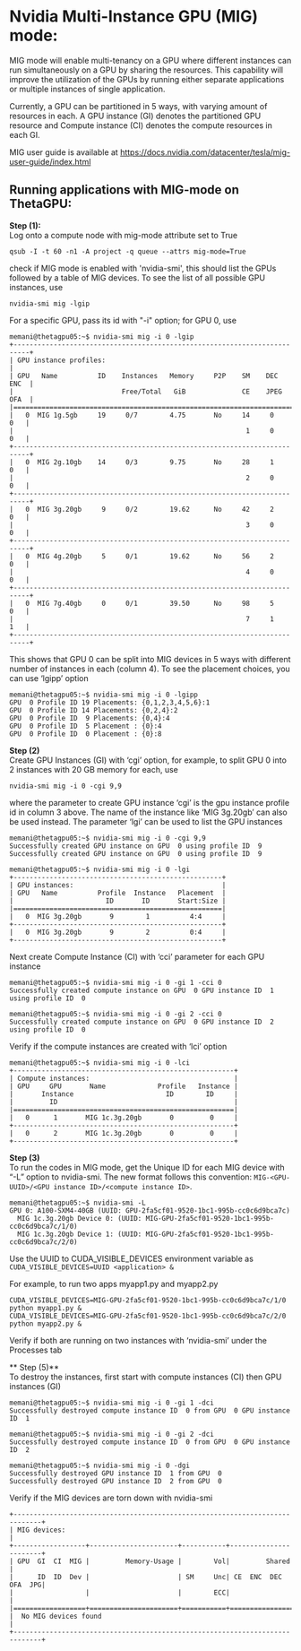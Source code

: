 # Nvidia Multi-Instance GPU (MIG) mode:

MIG mode will enable multi-tenancy on a GPU where different instances can run simultaneously on a GPU by sharing the resources. This capability will improve
the utilization of the GPUs by running either separate applications or multiple instances of single application.

Currently, a GPU can be partitioned in 5 ways, with varying amount of resources in each. A GPU instance (GI) denotes the partitioned GPU resource and Compute
instance (CI) denotes the compute resources in each GI. 

MIG user guide is available at https://docs.nvidia.com/datacenter/tesla/mig-user-guide/index.html

## Running applications with MIG-mode on ThetaGPU:


**Step (1):**  
Log onto a compute node with mig-mode attribute set to True

`qsub -I -t 60 -n1 -A project -q queue --attrs mig-mode=True`


check if MIG mode is enabled with 'nvidia-smi', this should list the GPUs followed by a table of MIG devices. To see the list of all possible GPU instances, use 

`nvidia-smi mig -lgip` 

For a specific GPU, pass its id with "-i" option; for GPU 0, use 


```
memani@thetagpu05:~$ nvidia-smi mig -i 0 -lgip
+--------------------------------------------------------------------------+  
| GPU instance profiles:                                                   |  
| GPU   Name          ID    Instances   Memory     P2P    SM    DEC   ENC  |  
|                           Free/Total   GiB              CE    JPEG  OFA  |  
|==========================================================================|  
|   0  MIG 1g.5gb     19     0/7        4.75       No     14     0     0   |  
|                                                          1     0     0   |  
+--------------------------------------------------------------------------+  
|   0  MIG 2g.10gb    14     0/3        9.75       No     28     1     0   |  
|                                                          2     0     0   |  
+--------------------------------------------------------------------------+  
|   0  MIG 3g.20gb     9     0/2        19.62      No     42     2     0   |  
|                                                          3     0     0   |  
+--------------------------------------------------------------------------+  
|   0  MIG 4g.20gb     5     0/1        19.62      No     56     2     0   |  
|                                                          4     0     0   |  
+--------------------------------------------------------------------------+  
|   0  MIG 7g.40gb     0     0/1        39.50      No     98     5     0   |  
|                                                          7     1     1   |  
+--------------------------------------------------------------------------+
```

This shows that GPU 0 can be split into MIG devices in 5 ways with different number of instances in each (column 4). To see the placement choices, you can use ‘lgipp’ option


```
memani@thetagpu05:~$ nvidia-smi mig -i 0 -lgipp  
GPU  0 Profile ID 19 Placements: {0,1,2,3,4,5,6}:1  
GPU  0 Profile ID 14 Placements: {0,2,4}:2  
GPU  0 Profile ID  9 Placements: {0,4}:4  
GPU  0 Profile ID  5 Placement : {0}:4  
GPU  0 Profile ID  0 Placement : {0}:8  
```


**Step (2)**   
Create GPU Instances (GI) with ‘cgi’ option, for example, to split GPU 0 into 2 instances with 20 GB memory for each, use

`nvidia-smi mig -i 0 -cgi 9,9`

where the parameter to create GPU instance ‘cgi’ is the gpu instance profile id in column 3 above. The name of the instance like ‘MIG 3g.20gb’ can also be used instead. The parameter ‘lgi’ can be used to list the GPU instances


```
memani@thetagpu05:~$ nvidia-smi mig -i 0 -cgi 9,9
Successfully created GPU instance on GPU  0 using profile ID  9
Successfully created GPU instance on GPU  0 using profile ID  9

memani@thetagpu05:~$ nvidia-smi mig -i 0 -lgi
+----------------------------------------------------+
| GPU instances:                                     |
| GPU   Name          Profile  Instance   Placement  |
|                       ID       ID       Start:Size |
|====================================================|
|   0  MIG 3g.20gb       9        1          4:4     |
+----------------------------------------------------+
|   0  MIG 3g.20gb       9        2          0:4     |
+----------------------------------------------------+
```


Next create Compute Instance (CI) with ‘cci’ parameter for each GPU instance

```
memani@thetagpu05:~$ nvidia-smi mig -i 0 -gi 1 -cci 0
Successfully created compute instance on GPU  0 GPU instance ID  1 using profile ID  0

memani@thetagpu05:~$ nvidia-smi mig -i 0 -gi 2 -cci 0
Successfully created compute instance on GPU  0 GPU instance ID  2 using profile ID  0
```


Verify if the compute instances are created with ‘lci’ option

```
memani@thetagpu05:~$ nvidia-smi mig -i 0 -lci
+-------------------------------------------------------+
| Compute instances:                                    |
| GPU     GPU       Name             Profile   Instance |
|       Instance                       ID        ID     |
|         ID                                            |
|=======================================================|
|   0      1       MIG 1c.3g.20gb       0         0     |
+-------------------------------------------------------+
|   0      2       MIG 1c.3g.20gb       0         0     |
+-------------------------------------------------------+
```


**Step (3)**  
To run the codes in MIG mode, get the Unique ID for each MIG device with “-L” option to nvidia-smi. The new format follows this convention: `MIG-<GPU-UUID>/<GPU instance ID>/<compute instance ID>`.

```
memani@thetagpu05:~$ nvidia-smi -L
GPU 0: A100-SXM4-40GB (UUID: GPU-2fa5cf01-9520-1bc1-995b-cc0c6d9bca7c)
  MIG 1c.3g.20gb Device 0: (UUID: MIG-GPU-2fa5cf01-9520-1bc1-995b-cc0c6d9bca7c/1/0)
  MIG 1c.3g.20gb Device 1: (UUID: MIG-GPU-2fa5cf01-9520-1bc1-995b-cc0c6d9bca7c/2/0)
```

Use the UUID to CUDA_VISIBLE_DEVICES environment variable as
`CUDA_VISIBLE_DEVICES=UUID <application> &`

For example, to run two apps myapp1.py and myapp2.py

```
CUDA_VISIBLE_DEVICES=MIG-GPU-2fa5cf01-9520-1bc1-995b-cc0c6d9bca7c/1/0 python myapp1.py &
CUDA_VISIBLE_DEVICES=MIG-GPU-2fa5cf01-9520-1bc1-995b-cc0c6d9bca7c/2/0 python myapp2.py &
```

Verify if both are running on two instances with ‘nvidia-smi’ under the Processes tab

** Step (5)**  
To destroy the instances, first start with compute instances (CI) then GPU instances (GI)

```
memani@thetagpu05:~$ nvidia-smi mig -i 0 -gi 1 -dci
Successfully destroyed compute instance ID  0 from GPU  0 GPU instance ID  1

memani@thetagpu05:~$ nvidia-smi mig -i 0 -gi 2 -dci
Successfully destroyed compute instance ID  0 from GPU  0 GPU instance ID  2

memani@thetagpu05:~$ nvidia-smi mig -i 0 -dgi
Successfully destroyed GPU instance ID  1 from GPU  0
Successfully destroyed GPU instance ID  2 from GPU  0
```


Verify if the MIG devices are torn down with nvidia-smi
```
+-----------------------------------------------------------------------------+
| MIG devices:                                                                |
+------------------+----------------------+-----------+-----------------------+
| GPU  GI  CI  MIG |         Memory-Usage |        Vol|         Shared        |
|      ID  ID  Dev |                      | SM     Unc| CE  ENC  DEC  OFA  JPG|
|                  |                      |        ECC|                       |
|==================+======================+===========+=======================|
|  No MIG devices found                                                       |
+-----------------------------------------------------------------------------+
```


